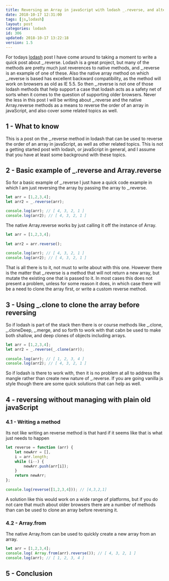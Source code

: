 ```yaml
---
title: Reversing an Array in javaScript with lodash _.reverse, and alternatives
date: 2018-10-17 12:31:00
tags: [js,lodash]
layout: post
categories: lodash
id: 306
updated: 2018-10-17 13:22:18
version: 1.5
---
```


For todays [lodash](https://lodash.com/) post I have come around to taking a moment to write a quick post about \_.reverse. Lodash is a great project, but many of the methods are pretty much just reverences to native methods, and \_.reverse is an example of one of these. Also the native array method on which \_.reverse is based has excellent backward compatibility, as the method will work on browsers as old as IE 5.5. So then \_.reverse is not one of those lodash methods that help support a case that lodash acts as a safety net of sorts when it comes to the question of supporting older browsers. Never the less in this post I will be writing about \_.reverse and the native Array.reverse methods as a means to reverse the order of an array in javaScript, and also cover some related topics as well.

<!-- more -->

## 1 - What to know

This is a post on the \_.reverse method in lodash that can be used to reverse the order of an array in javaScript, as well as other related topics. This is not a getting started post with lodash, or javaScript in general, and I assume that you have at least some background with these topics.

## 2 - Basic example of \_.reverse and Array.reverse

So for a basic example of \_.reverse I just have a quick code example in which I am just reversing the array by passing the array to \_.reverse.

```js
let arr = [1,2,3,4];
let arr2 = _.reverse(arr);

console.log(arr); // [ 4, 3, 2, 1 ]
console.log(arr2); // [ 4, 3, 2, 1 ]
```

The native Array.reverse works by just calling it off the instance of Array.

```js
let arr = [1,2,3,4];
 
let arr2 = arr.reverse();
 
console.log(arr); // [ 4, 3, 2, 1 ]
console.log(arr2); // [ 4, 3, 2, 1 ]
```

That is all there is to it, not must to write about with this one. However there is the matter that \_.reverse is a method that will not return a new array, but mutate the existing one that is passed to it. In most cases this does not present a problem, unless for some reason it does, in which case there will be a need to clone the array first, or write a custom reverse method.

## 3 - Using _.clone to clone the array before reversing

So if lodash is part of the stack then there is or course methods like \_.clone, \_.cloneDeep, \_.merge, and so forth to work with that cabn be used to make both shallow, and deep clones of objects including arrays.

```js
let arr = [1,2,3,4];
let arr2 = _.reverse(_.clone(arr));
 
console.log(arr); // [ 1, 2, 3, 4 ]
console.log(arr2); // [ 4, 3, 2, 1 ]
```

So if lodash is there to work with, then it is no problem at all to address the mangle rather than create new nature of \_.reverse. If you are going vanilla js style though there are some quick solutions that can help as well.

## 4 - reversing without managing with plain old javaScript

### 4.1 - Writing a method

Its not like writing an reverse method is that hard if it seems like that is what just needs to happen

```js
let reverse = function (arr) {
    let newArr = [],
    i = arr.length;
    while (i--) {
        newArr.push(arr[i]);
    }
    return newArr;
};
 
console.log(reverse([1,2,3,4])); // [4,3,2,1]
```

A solution like this would work on a wide range of platforms, but if you do not care that much about older browsers there are a number of methods than can be used to clone an array before reversing it.

### 4.2 - Array.from

The native Array.from can be used to quickly create a new array from an array.

```js
let arr = [1,2,3,4];
console.log( Array.from(arr).reverse()); // [ 4, 3, 2, 1 ]
console.log(arr); // [ 1, 2, 3, 4 ]
```

## 5 - Conclusion
